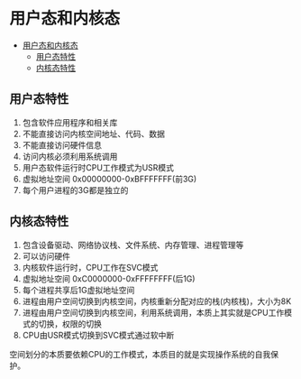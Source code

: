 
# 用户态和内核态

- [用户态和内核态](#用户态和内核态)
  - [用户态特性](#用户态特性)
  - [内核态特性](#内核态特性)

## 用户态特性

1. 包含软件应用程序和相关库
2. 不能直接访问内核空间地址、代码、数据
3. 不能直接访问硬件信息
4. 访问内核必须利用系统调用
5. 用户态软件运行时CPU工作模式为USR模式
6. 虚拟地址空间 0x00000000-0xBFFFFFFF(前3G)
7. 每个用户进程的3G都是独立的

## 内核态特性

1. 包含设备驱动、网络协议栈、文件系统、内存管理、进程管理等
2. 可以访问硬件
3. 内核软件运行时，CPU工作在SVC模式
4. 虚拟地址空间 0xC0000000-0xFFFFFFFF(后1G)
5. 每个进程共享后1G虚拟地址空间
6. 进程由用户空间切换到内核空间，内核重新分配对应的栈(内核栈)，大小为8K
7. 进程由用户空间切换到内核空间，利用系统调用，本质上其实就是CPU工作模式的切换，权限的切换
8. CPU由USR模式切换到SVC模式通过软中断

空间划分的本质要依赖CPU的工作模式，本质目的就是实现操作系统的自我保护。
